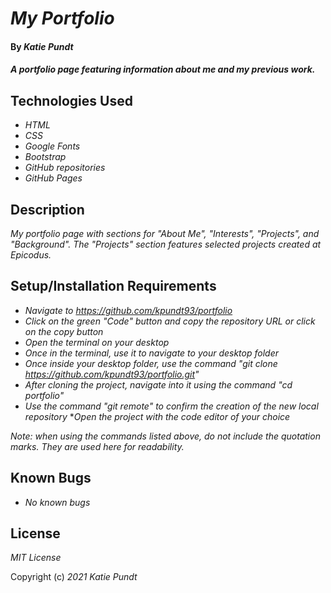 # _My Portfolio_

#### By _**Katie Pundt**_

#### _A portfolio page featuring information about me and my previous work._

## Technologies Used

* _HTML_
* _CSS_
* _Google Fonts_
* _Bootstrap_
* _GitHub repositories_
* _GitHub Pages_

## Description

_My portfolio page with sections for "About Me", "Interests", "Projects", and "Background". The "Projects" section features selected projects created at Epicodus._

## Setup/Installation Requirements

* _Navigate to https://github.com/kpundt93/portfolio_
* _Click on the green "Code" button and copy the repository URL or click on the copy button_
* _Open the terminal on your desktop_
* _Once in the terminal, use it to navigate to your desktop folder_
* _Once inside your desktop folder, use the command "git clone https://github.com/kpundt93/portfolio.git"_
* _After cloning the project, navigate into it using the command "cd portfolio"_
* _Use the command "git remote" to confirm the creation of the new local repository_
*_Open the project with the code editor of your choice_

_Note: when using the commands listed above, do not include the quotation marks. They are used here for readability._

## Known Bugs

* _No known bugs_

## License

_MIT License_

Copyright (c) _2021_ _Katie Pundt_